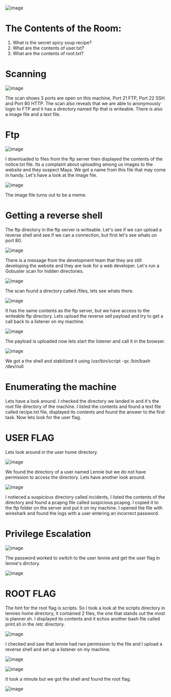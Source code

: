 ![image](https://github.com/seanknght/CTF-Write-ups/assets/149443469/a7d0d14f-9799-47e0-9062-842b855e2757)

# The Contents of the Room:

1. What is the secret spicy soup recipe?
2. What are the contents of user.txt?
3. What are the contents of root.txt?

# Scanning

![image](https://github.com/seanknght/CTF-Write-ups/assets/149443469/df99ef07-4598-4a28-8f0e-743655afa7cc)

The scan shows 3 ports are open on this machine, Port 21 FTP, Port 22 SSH and Port 80 HTTP. The scan also reveals that we are able to anonymously login to FTP and it has a directory named ftp that is writeable. There is also a image file and a text file.

# Ftp

![image](https://github.com/seanknght/CTF-Write-ups/assets/149443469/38a043a1-fca7-438a-83e2-fa6acba7a7f4)

I downloaded to files from the ftp server then displayed the contents of the notice.txt file. Its a complaint about uploading among us images to the website and they suspect Maya. We got a name from this file that may come in handy. Let's have a look at the image file.

![image](https://github.com/seanknght/CTF-Write-ups/assets/149443469/66a148d1-cb70-4569-9772-03b671a0b890)

The image file turns out to be a meme.

# Getting a reverse shell

The ftp directory in the ftp server is writeable. Let's see if we can upload a reverse shell and see if we can a connection, but first let's see whats on port 80.

![image](https://github.com/seanknght/CTF-Write-ups/assets/149443469/ba2962e8-52ab-4246-97fa-b373c0de87bb)

There is a message from the development team that they are still developing the website and they are look for a web developer. Let's run a Gobuster scan for hidden directories.

![image](https://github.com/seanknght/CTF-Write-ups/assets/149443469/91a85465-2c2b-47d5-a3a3-30986f63fea3)

The scan found a directory called /files, lets see whats there.

![image](https://github.com/seanknght/CTF-Write-ups/assets/149443469/8af77b57-b976-47c6-8803-e58ef56fd35a)

It has the same contents as the ftp server, but we have access to the writeable ftp directory. Lets upload the reverse sell payload and try to get a call back to a listener on my machine.

![image](https://github.com/seanknght/CTF-Write-ups/assets/149443469/5942cd22-11cc-4674-8613-0e514808eaba)

The payload is uploaded now lets start the listener and call it in the browser.

![image](https://github.com/seanknght/CTF-Write-ups/assets/149443469/142ceaff-4b33-41d2-86c4-30743374238c)

We got a the shell and stabilized it using /usr/bin/script -qc /bin/bash /dev/null

# Enumerating the machine

Lets have a look around. I checked the directory we landed in and it's the root file directory of the machine. I listed the contents and found a text file called recipe.txt file, displayed its contents and found the answer to the first task. Now lets look for the user flag.

# USER FLAG

Lets look around in the user home directory.

![image](https://github.com/seanknght/CTF-Write-ups/assets/149443469/2a40433e-cb19-42ec-aa53-9450562ed4a2)

We found the directory of a user named Lennie but we do not have permission to access the directory. Lets have another look around.

![image](https://github.com/seanknght/CTF-Write-ups/assets/149443469/a65ff53b-e8c8-4249-b0f1-a3ae8144f30a)

I notieced a suspicious directory called incidents, I listed the contents of the directory and found a pcapng file called suspicious.pcapng. I copied it to the ftp folder on the server and put it on my machine. I opened the file with wireshark and found the logs with a user entering an incorrect password.

# Privilege Escalation

![image](https://github.com/seanknght/CTF-Write-ups/assets/149443469/a6bde3df-c1a7-4631-8901-a7c1d21fae76)

The password worked to switch to the user lennie and get the user flag in lennie's dirctory.

![image](https://github.com/seanknght/CTF-Write-ups/assets/149443469/61606ba1-5b9e-4545-89fa-10686f5b2a97)

# ROOT FLAG

The hint for the root flag is scripts. So I took a look at the scripts directory in lennies home directory, it contained 2 files, the one that stands out the most is planner.sh. I displayed its contents and it echos another bash file called print.sh in the /etc directory. 

![image](https://github.com/seanknght/CTF-Write-ups/assets/149443469/4409b1c9-aca7-4ca5-b157-d660108e0470)

I checked and saw that lennie had rwx permission to the file and I upload a reverse shell and set up a listener on my machine.

![image](https://github.com/seanknght/CTF-Write-ups/assets/149443469/03b633b9-9ae6-43f0-8506-f8c6af12d7fc)

![image](https://github.com/seanknght/CTF-Write-ups/assets/149443469/b5f37fed-c439-4277-a04d-672871d3319a)

It took a minute but we got the shell and found the root flag.

![image](https://github.com/seanknght/CTF-Write-ups/assets/149443469/66eb8783-2274-4ac2-8fa4-ab384eeea102)
















